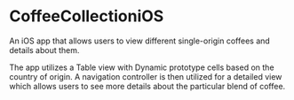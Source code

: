 # CoffeeCollectioniOS
An iOS app that allows users to view different single-origin coffees and details about them.

The app utilizes a Table view with Dynamic prototype cells based on the country of origin. A navigation controller is then utilized for a detailed view which
allows users to see more details about the particular blend of coffee.
